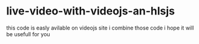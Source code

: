 # live-video-with-videojs-an-hlsjs
this code is easly avilable on videojs site i combine those code i hope it will be usefull for you
